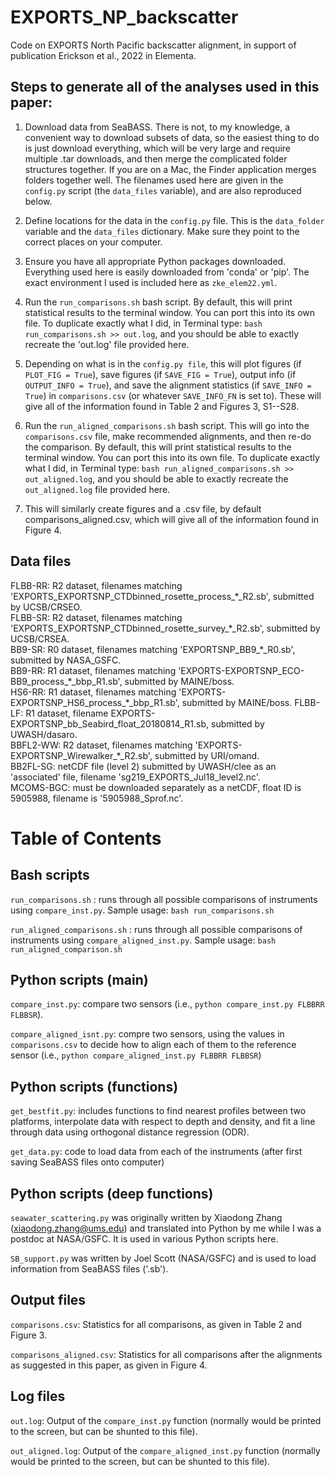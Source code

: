 # EXPORTS_NP_backscatter
Code on EXPORTS North Pacific backscatter alignment, in support of publication Erickson et al., 2022 in Elementa.

## Steps to generate all of the analyses used in this paper:

1. Download data from SeaBASS. There is not, to my knowledge, a convenient way to download subsets of data, so the easiest thing to do is just download everything, which will be very large and require multiple .tar downloads, and then merge the complicated folder structures together. If you are on a Mac, the Finder application merges folders together well. The filenames used here are given in the `config.py` script (the `data_files` variable), and are also reproduced below.

2. Define locations for the data in the `config.py` file. This is the `data_folder` variable and the `data_files` dictionary. Make sure they point to the correct places on your computer.

3. Ensure you have all appropriate Python packages downloaded. Everything used here is easily downloaded from 'conda' or 'pip'. The exact environment I used is included here as `zke_elem22.yml`.

4. Run the `run_comparisons.sh` bash script. By default, this will print statistical results to the terminal window. You can port this into its own file. To duplicate exactly what I did, in Terminal type: `bash run_comparisons.sh >> out.log`, and you should be able to exactly recreate the 'out.log' file provided here.

5. Depending on what is in the `config.py file`, this will plot figures (if `PLOT_FIG = True`), save figures (if `SAVE_FIG = True`), output info (if `OUTPUT_INFO = True`), and save the alignment statistics  (if `SAVE_INFO = True`) in `comparisons.csv` (or whatever `SAVE_INFO_FN` is set to). These will give all of the information found in Table 2 and Figures 3, S1--S28.

6. Run the `run_aligned_comparisons.sh` bash script. This will go into the `comparisons.csv` file, make recommended alignments, and then re-do the comparison. By default, this will print statistical results to the terminal window. You can port this into its own file. To duplicate exactly what I did, in Terminal type: `bash run_aligned_comparisons.sh >> out_aligned.log`, and you should be able to exactly recreate the `out_aligned.log` file provided here.

7. This will similarly create figures and a .csv file, by default comparisons_aligned.csv, which will give all of the information found in Figure 4.

## Data files
FLBB-RR: R2 dataset, filenames matching 'EXPORTS_EXPORTSNP_CTDbinned_rosette_process\_\*\_R2.sb', submitted by UCSB/CRSEO.  
FLBB-SR: R2 dataset, filenames matching 'EXPORTS_EXPORTSNP_CTDbinned_rosette_survey\_\*\_R2.sb', submitted by UCSB/CRSEA.  
BB9-SR: R0 dataset, filenames matching 'EXPORTSNP_BB9\_\*\_R0.sb', submitted by NASA_GSFC.  
BB9-RR: R1 dataset, filenames matching 'EXPORTS-EXPORTSNP_ECO-BB9_process\_\*\_bbp_R1.sb', submitted by MAINE/boss.  
HS6-RR: R1 dataset, filenames matching 'EXPORTS-EXPORTSNP_HS6_process\_\*\_bbp_R1.sb', submitted by MAINE/boss.
FLBB-LF: R1 dataset, filename EXPORTS-EXPORTSNP_bb_Seabird_float_20180814_R1.sb, submitted by UWASH/dasaro.  
BBFL2-WW: R2 dataset, filenames matching 'EXPORTS-EXPORTSNP_Wirewalker\_\*\_R2.sb', submitted by URI/omand.  
BB2FL-SG: netCDF file (level 2) submitted by UWASH/clee as an 'associated' file, filename 'sg219_EXPORTS_Jul18_level2.nc'.  
MCOMS-BGC: must be downloaded separately as a netCDF, float ID is 5905988, filename is '5905988_Sprof.nc'.

# Table of Contents

## Bash scripts

`run_comparisons.sh` : runs through all possible comparisons of instruments using `compare_inst.py`. Sample usage: `bash run_comparisons.sh` 

`run_aligned_comparisons.sh` : runs through all possible comparisons of instruments using `compare_aligned_inst.py`. Sample usage: `bash run_aligned_comparison.sh`

## Python scripts (main)

`compare_inst.py`: compare two sensors (i.e., `python compare_inst.py FLBBRR FLBBSR`).

`compare_aligned_isnt.py`: compre two sensors, using the values in `comparisons.csv` to decide how to align each of them to the reference sensor (i.e., `python compare_aligned_inst.py FLBBRR FLBBSR`)

## Python scripts (functions)

`get_bestfit.py`: includes functions to find nearest profiles between two platforms, interpolate data with respect to depth and density, and fit a line through data using orthogonal distance regression (ODR).

`get_data.py`: code to load data from each of the instruments (after first saving SeaBASS files onto computer)

## Python scripts (deep functions)

`seawater_scattering.py` was originally written by Xiaodong Zhang (xiaodong.zhang@ums.edu) and translated into Python by me while I was a postdoc at NASA/GSFC. It is used in various Python scripts here.

`SB_support.py` was written by Joel Scott (NASA/GSFC) and is used to load information from SeaBASS files ('.sb').

## Output files

`comparisons.csv`: Statistics for all comparisons, as given in Table 2 and Figure 3.

`comparisons_aligned.csv`: Statistics for all comparisons after the alignments as suggested in this paper, as given in Figure 4.

## Log files

`out.log`: Output of the `compare_inst.py` function (normally would be printed to the screen, but can be shunted to this file).

`out_aligned.log`: Output of the `compare_aligned_inst.py` function (normally would be printed to the screen, but can be shunted to this file).



